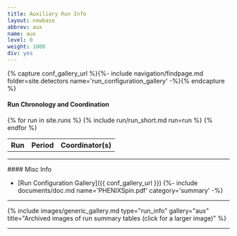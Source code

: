 ```yaml
---
title: Auxiliary Run Info
layout: newbase
abbrev: aux
name: aux
level: 0
weight: 1000
div: yes
---
```

{% capture conf_gallery_url %}{%- include navigation/findpage.md folder=site.detectors name='run_configuration_gallery' -%}{% endcapture %}

#### Run Chronology and Coordination

<table width="100%">
<tr><th>Run</th><th>Period</th><th>Coordinator(s)</th></tr>

{% for run in site.runs %}
{% include run/run_short.md run=run %}
{% endfor %}

</table>
<hr/>
#### Misc Info

* [Run Configuration Gallery]({{ conf_gallery_url }})
{%- include documents/doc.md name='PHENIXSpin.pdf' category='summary' -%}

<hr/>
{% include images/generic_gallery.md type="run_info" gallery="aux" title="Archived images of run summary tables (click for a larger image)" %}
<hr/>
